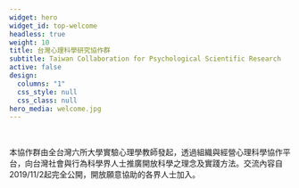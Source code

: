 ```yaml
---
widget: hero
widget_id: top-welcome
headless: true
weight: 10
title: 台灣心理科學研究協作群
subtitle: Taiwan Collaboration for Psychological Scientific Research
active: false
design:
  columns: "1"
  css_style: null
  css_class: null
hero_media: welcome.jpg
---
```


<br>

本協作群由全台灣六所大學實驗心理學教師發起，透過組織與經營心理科學協作平台，向台灣社會與行為科學界人士推廣開放科學之理念及實踐方法。交流內容自2019/11/2起完全公開，開放願意協助的各界人士加入。